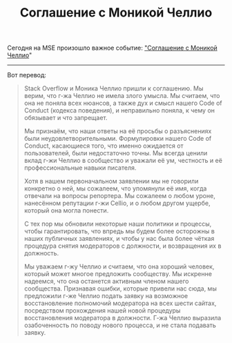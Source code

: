 ﻿---
title: "Cоглашение с Моникой Челлио"
se.owner.user_id: 337540
se.owner.display_name: "Victor VosMottor thanks Monica"
se.owner.link: "https://ru.meta.stackoverflow.com/users/337540/victor-vosmottor-thanks-monica"
se.link: "https://ru.meta.stackoverflow.com/questions/9920/c%d0%be%d0%b3%d0%bb%d0%b0%d1%88%d0%b5%d0%bd%d0%b8%d0%b5-%d1%81-%d0%9c%d0%be%d0%bd%d0%b8%d0%ba%d0%be%d0%b9-%d0%a7%d0%b5%d0%bb%d0%bb%d0%b8%d0%be"
se.question_id: 9920
se.post_type: question
se.score: 18
---
<p>Сегодня на MSE произошло важное событие: <a href="https://meta.stackexchange.com/q/340906/550438">"Cоглашение с Моникой Челлио</a>"</p>

<hr>

<p>Вот перевод:</p>

<blockquote>
  <p>Stack Overflow и Моника Челлио пришли к соглашению. Мы верим, что г-жа Челлио не имела злого умысла. Мы считаем, что она не поняла всех нюансов, а также дух и смысл нашего Code of Conduct (кодекса поведения), и неправильно поняла, к чему он обязывает и что запрещает.</p>
  
  <p>Мы признаём, что наши ответы на её просьбы о разъяснениях были неудовлетворительными. Формулировки нашего Code of Conduct, касающиеся того, что именно ожидается от пользователей, были недостаточно точны. Мы всегда ценили вклад г-жи Челлио в сообщество и уважали её ум, честность и её профессиональные навыки писателя.</p>
  
  <p>Хотя в нашем первоначальном заявлении мы не говорили конкретно о ней, мы сожалеем, что упомянули её имя, когда отвечали на вопросы репортера. Мы сожалеем о любом уроне, нанесённом репутации г-жи Cellio, и о любом другом ущербе, который она могла понести.</p>
  
  <p>С тех пор мы обновили некоторые наши политики и процессы, чтобы гарантировать, что впредь мы будем более осторожны в наших публичных заявлениях, и чтобы у нас была более чёткая процедура снятия модераторов с должности, и возвращения их в должность.</p>
  
  <p>Мы уважаем г-жу Челлио и считаем, что она хороший человек, который может многое предложить сообществу. Мы искренне надеемся, что она останется активным членом нашего сообщества. Признавая ошибки, которые привели нас сюда, мы предложили г-же Челлио подать заявку на возможное восстановление полномочий модератора на всех шести сайтах, посредством прохождения нашей новой процедуры восстановления модератора в должности. Г-жа Челлио выразила озабоченность по поводу нового процесса, и не стала подавать заявку.</p>
</blockquote>
